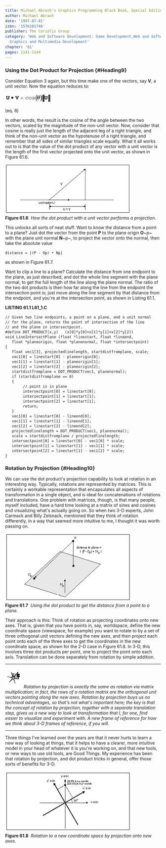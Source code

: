 ```yaml
---
title: Michael Abrash's Graphics Programming Black Book, Special Edition
author: Michael Abrash
date: '1997-07-01'
isbn: '1576101746'
publisher: The Coriolis Group
category: 'Web and Software Development: Game Development,Web and Software Development:
  Graphics and Multimedia Development'
chapter: '61'
pages: 1141-1144
---
```


### Using the Dot Product for Projection {#Heading9}

Consider Equation 3 again, but this time make one of the vectors, say
**V**, a unit vector. Now the equation reduces to:

![](images/61-08d.jpg)

(eq. 8)

In other words, the result is the cosine of the angle between the two
vectors, scaled by the magnitude of the non-unit vector. Now, consider
that cosine is really just the length of the adjacent leg of a right
triangle, and think of the non-unit vector as the hypotenuse of a right
triangle, and remember that all sides of similar triangles scale
equally. What it all works out to is that the value of the dot product
of any vector with a unit vector is the length of the first vector
projected onto the unit vector, as shown in Figure 61.6.

![](images/61-06.jpg)\
 **Figure 61.6**  *How the dot product with a unit vector performs a
projection.*

This unlocks all sorts of neat stuff. Want to know the distance from a
point to a plane? Just dot the vector from the point **P** to the plane
origin **O**~p~ with the plane unit normal **N**~p~, to project the
vector onto the normal, then take the absolute value

    distance = |(P - Op) • Np|

as shown in Figure 61.7.

Want to clip a line to a plane? Calculate the distance from one endpoint
to the plane, as just described, and dot the whole line segment with the
plane normal, to get the full length of the line along the plane normal.
The ratio of the two dot products is then how far along the line from
the endpoint the intersection point is; just move along the line segment
by that distance from the endpoint, and you're at the intersection
point, as shown in Listing 61.1.

**LISTING 61.1 L61\_1.C**

    // Given two line endpoints, a point on a plane, and a unit normal
    // for the plane, returns the point of intersection of the line
    // and the plane in intersectpoint.
    #define DOT_PRODUCT(x,y)   (x[0]*y[0]+x[1]*y[1]+x[2]*y[2])
    void LineIntersectPlane (float *linestart, float *lineend,
       float *planeorigin, float *planenormal, float *intersectpoint)
    {
       float vec1[3], projectedlinelength, startdistfromplane, scale;
       vec1[0] = linestart[0] - planeorigin[0];
       vec1[1] = linestart[1] - planeorigin[1];
       vec1[2] = linestart[2] - planeorigin[2];
       startdistfromplane = DOT_PRODUCT(vec1, planenormal);
       if (startdistfromplane == 0)
       {
            // point is in plane
            intersectpoint[0] = linestart[0];
            intersectpoint[1] = linestart[1];
            intersectpoint[2] = linestart[1];
            return;
       }
       vec1[0] = linestart[0] - lineend[0];
       vec1[1] = linestart[1] - lineend[1];
       vec1[2] = linestart[2] - lineend[2];
       projectedlinelength = DOT_PRODUCT(vec1, planenormal);
       scale = startdistfromplane / projectedlinelength;
       intersectpoint[0] = linestart[0] - vec1[0] * scale;
       intersectpoint[1] = linestart[1] - vec1[1] * scale;
       intersectpoint[2] = linestart[1] - vec1[2] * scale;
    }

### Rotation by Projection {#Heading10}

We can use the dot product's projection capability to look at rotation
in an interesting way. Typically, rotations are represented by matrices.
This is certainly a workable representation that encapsulates all
aspects of transformation in a single object, and is ideal for
concatenations of rotations and translations. One problem with matrices,
though, is that many people, myself included, have a hard time looking
at a matrix of sines and cosines and visualizing what's actually going
on. So when two 3-D experts, John Carmack and Billy Zelsnack, mentioned
that they think of rotation differently, in a way that seemed more
intuitive to me, I thought it was worth passing on.

![](images/61-07.jpg)\
 **Figure 61.7**  *Using the dot product to get the distance from a
point to a plane.*

Their approach is this: Think of rotation as projecting coordinates onto
new axes. That is, given that you have points in, say, worldspace,
define the new coordinate space (viewspace, for example) you want to
rotate to by a set of three orthogonal unit vectors defining the new
axes, and then project each point onto each of the three axes to get the
coordinates in the new coordinate space, as shown for the 2-D case in
Figure 61.8. In 3-D, this involves three dot products per point, one to
project the point onto each axis. Translation can be done separately
from rotation by simple addition.

  ------------------- ------------------------------------------------------------------------------------------------------------------------------------------------------------------------------------------------------------------------------------------------------------------------------------------------------------------------------------------------------------------------------------------------------------------------------------------------------------------------------------------------------------------------------------------------------------------------------------------
  ![](images/i.jpg)   *Rotation by projection is exactly the same as rotation via matrix multiplication; in fact, the rows of a rotation matrix are the orthogonal unit vectors pointing along the new axes. Rotation by projection buys us no technical advantages, so that's not what's important here; the key is that the concept of rotation by projection, together with a separate translation step, gives us a new way to look at transformation that I, for one, find easier to visualize and experiment with. A new frame of reference for how we think about 3-D frames of reference, if you will.*
  ------------------- ------------------------------------------------------------------------------------------------------------------------------------------------------------------------------------------------------------------------------------------------------------------------------------------------------------------------------------------------------------------------------------------------------------------------------------------------------------------------------------------------------------------------------------------------------------------------------------------

Three things I've learned over the years are that it never hurts to
learn a new way of looking at things, that it helps to have a clearer,
more intuitive model in your head of whatever it is you're working on,
and that new tools, or new ways to use old tools, are Good Things. My
experience has been that rotation by projection, and dot product tricks
in general, offer those sorts of benefits for 3-D.

![](images/61-08.jpg)\
 **Figure 61.8**  *Rotation to a new coordinate space by projection onto
new axes.*
